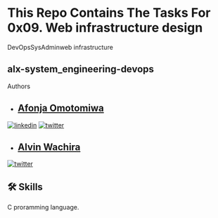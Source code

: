 # This Repo Contains The Tasks For 0x09. Web infrastructure design
DevOpsSysAdminweb infrastructure

## alx-system_engineering-devops

Authors

- ## [Afonja Omotomiwa](https://github.com/omotomiwa26)

[![linkedin](https://img.shields.io/badge/linkedin-0A66C2?style=for-the-badge&logo=linkedin&logoColor=white)](https://www.linkedin.com/mwlite/in/afonja-omotomiwa-6b80b61b2/)
[![twitter](https://img.shields.io/badge/twitter-1DA1F2?style=for-the-badge&logo=twitter&logoColor=white)](https://mobile.twitter.com/i_am_omotomiwa/)

- ## [Alvin Wachira](https://github.com/spaceadh)

[![twitter](https://img.shields.io/badge/twitter-1DA1F2?style=for-the-badge&logo=twitter&logoColor=white)](https://mobile.twitter.com/AlvinWachira_KE)

## 🛠 Skills

C proramming language.

